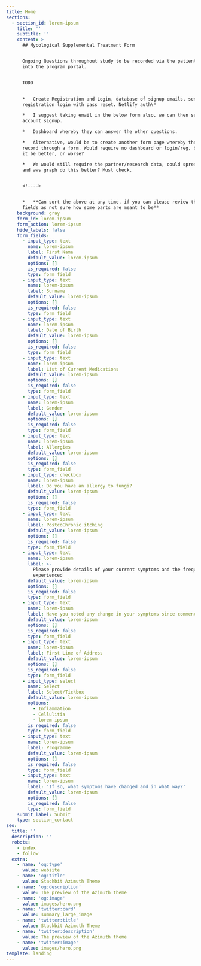 ```yaml
---
title: Home
sections:
  - section_id: lorem-ipsum
    title: ''
    subtitle: ''
    content: >
      ## Mycological Supplemental Treatment Form


      Ongoing Questions throughout study to be recorded via the patient logging
      into the program portal.


      TODO


      *   Create Registration and Login, database of signup emails, sent
      registration login with pass reset. Netlify auth\*

      *   I suggest taking email in the below form also, we can then send them
      account signup.

      *   Dashboard whereby they can answer the other questions.

      *   Alternative, would be to create another form page whereby they can
      record through a form. Would require no dashboard or login/reg, but would
      it be better, or worse?

      *   We would still require the partner/research data, could spreadsheets
      and aws graph do this better? Must check.


      <!---->


      *   **Can sort the above at any time, if you can please review these
      fields as not sure how some parts are meant to be**
    background: gray
    form_id: lorem-ipsum
    form_action: lorem-ipsum
    hide_labels: false
    form_fields:
      - input_type: text
        name: lorem-ipsum
        label: First Name
        default_value: lorem-ipsum
        options: []
        is_required: false
        type: form_field
      - input_type: text
        name: lorem-ipsum
        label: Surname
        default_value: lorem-ipsum
        options: []
        is_required: false
        type: form_field
      - input_type: text
        name: lorem-ipsum
        label: Date of Birth
        default_value: lorem-ipsum
        options: []
        is_required: false
        type: form_field
      - input_type: text
        name: lorem-ipsum
        label: List of Current Medications
        default_value: lorem-ipsum
        options: []
        is_required: false
        type: form_field
      - input_type: text
        name: lorem-ipsum
        label: Gender
        default_value: lorem-ipsum
        options: []
        is_required: false
        type: form_field
      - input_type: text
        name: lorem-ipsum
        label: Allergies
        default_value: lorem-ipsum
        options: []
        is_required: false
        type: form_field
      - input_type: checkbox
        name: lorem-ipsum
        label: Do you have an allergy to fungi?
        default_value: lorem-ipsum
        options: []
        is_required: false
        type: form_field
      - input_type: text
        name: lorem-ipsum
        label: PostcoChronic itching
        default_value: lorem-ipsum
        options: []
        is_required: false
        type: form_field
      - input_type: text
        name: lorem-ipsum
        label: >-
          Please provide details of your current symptoms and the frequency
          experienced
        default_value: lorem-ipsum
        options: []
        is_required: false
        type: form_field
      - input_type: text
        name: lorem-ipsum
        label: Have you noted any change in your symptoms since commencing the de
        default_value: lorem-ipsum
        options: []
        is_required: false
        type: form_field
      - input_type: text
        name: lorem-ipsum
        label: First Line of Address
        default_value: lorem-ipsum
        options: []
        is_required: false
        type: form_field
      - input_type: select
        name: Select
        label: Select/Tickbox
        default_value: lorem-ipsum
        options:
          - Inflammation
          - Cellulitis
          - lorem-ipsum
        is_required: false
        type: form_field
      - input_type: text
        name: lorem-ipsum
        label: Programme
        default_value: lorem-ipsum
        options: []
        is_required: false
        type: form_field
      - input_type: text
        name: lorem-ipsum
        label: 'If so, what symptoms have changed and in what way?'
        default_value: lorem-ipsum
        options: []
        is_required: false
        type: form_field
    submit_label: Submit
    type: section_contact
seo:
  title: ''
  description: ''
  robots:
    - index
    - follow
  extra:
    - name: 'og:type'
      value: website
    - name: 'og:title'
      value: Stackbit Azimuth Theme
    - name: 'og:description'
      value: The preview of the Azimuth theme
    - name: 'og:image'
      value: images/hero.png
    - name: 'twitter:card'
      value: summary_large_image
    - name: 'twitter:title'
      value: Stackbit Azimuth Theme
    - name: 'twitter:description'
      value: The preview of the Azimuth theme
    - name: 'twitter:image'
      value: images/hero.png
template: landing
---
```

